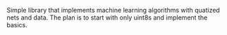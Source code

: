Simple library that implements machine learning algorithms with quatized nets and data. The plan is to start with only uint8s and implement the basics.
